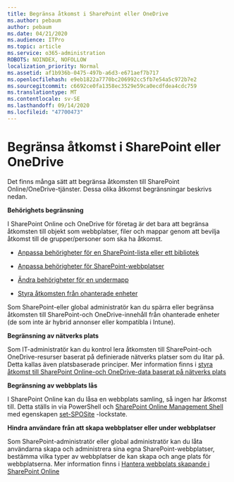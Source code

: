 ```yaml
---
title: Begränsa åtkomst i SharePoint eller OneDrive
ms.author: pebaum
author: pebaum
ms.date: 04/21/2020
ms.audience: ITPro
ms.topic: article
ms.service: o365-administration
ROBOTS: NOINDEX, NOFOLLOW
localization_priority: Normal
ms.assetid: af1b936b-0475-497b-a6d3-e671aef7b717
ms.openlocfilehash: e9eb1822a7770bc206992cc5fb7e54a5c972b7e2
ms.sourcegitcommit: c6692ce0fa1358ec3529e59ca0ecdfdea4cdc759
ms.translationtype: MT
ms.contentlocale: sv-SE
ms.lasthandoff: 09/14/2020
ms.locfileid: "47700473"
---
```

# <a name="restrict-access-in-sharepoint-or-onedrive"></a>Begränsa åtkomst i SharePoint eller OneDrive

Det finns många sätt att begränsa åtkomsten till SharePoint Online/OneDrive-tjänster. Dessa olika åtkomst begränsningar beskrivs nedan. 

**Behörighets begränsning**

I SharePoint Online och OneDrive för företag är det bara att begränsa åtkomsten till objekt som webbplatser, filer och mappar genom att bevilja åtkomst till de grupper/personer som ska ha åtkomst.

- [Anpassa behörigheter för en SharePoint-lista eller ett bibliotek](https://support.office.com/article/Customize-permissions-for-a-SharePoint-list-or-library-02d770f3-59eb-4910-a608-5f84cc297782)

- [Anpassa behörigheter för SharePoint-webbplatser](https://docs.microsoft.com/sharepoint/customize-sharepoint-site-permissions)

- [Ändra behörigheter för en undermapp](https://support.office.com/article/Change-the-permissions-on-a-subfolder-5427BD7C-F20A-4F75-8CF2-5359DD45A1A6)

- [Styra åtkomsten från ohanterade enheter](https://docs.microsoft.com/sharepoint/control-access-from-unmanaged-devices)

Som SharePoint-eller global administratör kan du spärra eller begränsa åtkomsten till SharePoint-och OneDrive-innehåll från ohanterade enheter (de som inte är hybrid annonser eller kompatibla i Intune).

**Begränsning av nätverks plats**

Som IT-administratör kan du kontrol lera åtkomsten till SharePoint-och OneDrive-resurser baserat på definierade nätverks platser som du litar på. Detta kallas även platsbaserade principer. Mer information finns i [styra åtkomst till SharePoint Online-och OneDrive-data baserat på nätverks plats](https://docs.microsoft.com/sharepoint/control-access-based-on-network-location)

**Begränsning av webbplats lås** 

I SharePoint Online kan du låsa en webbplats samling, så ingen har åtkomst till. Detta ställs in via PowerShell och [SharePoint Online Management Shell](https://docs.microsoft.com/powershell/sharepoint/sharepoint-online/connect-sharepoint-online?view=sharepoint-ps) med egenskapen [set-SPOSite](https://docs.microsoft.com/powershell/module/sharepoint-online/set-sposite?view=sharepoint-ps) -lockstate.

**Hindra användare från att skapa webbplatser eller under webbplatser**

Som SharePoint-administratör eller global administratör kan du låta användarna skapa och administrera sina egna SharePoint-webbplatser, bestämma vilka typer av webbplatser de kan skapa och ange plats för webbplatserna. Mer information finns i [Hantera webbplats skapande i SharePoint Online](https://docs.microsoft.com/sharepoint/manage-site-creation)

